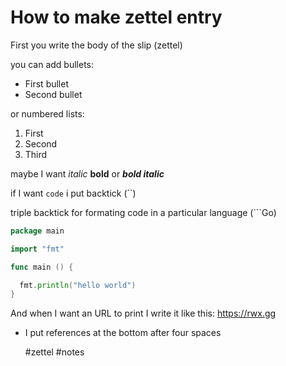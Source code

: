 # How to make zettel entry

First you write the body of the slip (zettel)

you can add bullets:
* First bullet
* Second bullet

or numbered lists:
1. First
1. Second
1. Third

maybe I want *italic* **bold** or ***bold italic***

if I want `code` i put backtick (``)

triple backtick for formating code in a particular language (```Go) 
```Go
package main

import "fmt"

func main () {

  fmt.println("hello world")
}
```

And when I want an URL to print I write it like this:
https://rwx.gg

* I put references at the bottom after four spaces

    #zettel #notes
